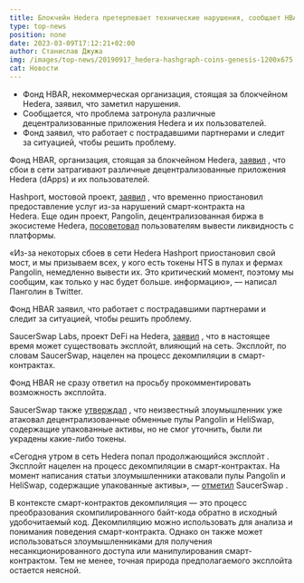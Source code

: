 ```yaml
---
title: Блокчейн Hedera претерпевает технические нарушения, сообщает HBAR Foundation
type: top-news
position: none
date: 2023-03-09T17:12:21+02:00
author: Станислав Джужа
img: /images/top-news/20190917_hedera-hashgraph-coins-genesis-1200x675.webp
cat: Новости
---
```

* Фонд HBAR, некоммерческая организация, стоящая за блокчейном Hedera, заявил, что заметил нарушения.
* Сообщается, что проблема затронула различные децентрализованные приложения Hedera и их пользователей.
* Фонд заявил, что работает с пострадавшими партнерами и следит за ситуацией, чтобы решить проблему.

Фонд HBAR, организация, стоящая за блокчейном Hedera, [заявил](https://twitter.com/HBAR_foundation/status/1633803120328208386) , что сбои в сети затрагивают различные децентрализованные приложения Hedera (dApps) и их пользователей.

Hashport, мостовой проект, [заявил](https://twitter.com/HashportNetwork/status/1633771330280767488) , что временно приостановил предоставление услуг из-за нарушений смарт-контракта на Hedera. Еще один проект, Pangolin, децентрализованная биржа в экосистеме Hedera, [посоветовал](https://twitter.com/Pangolin_Hedera/status/1633771791415132162) пользователям вывести ликвидность с платформы.

«Из-за некоторых сбоев в сети Hedera Hashport приостановил свой мост, и мы призываем всех, у кого есть токены HTS в пулах и фермах Pangolin, немедленно вывести их. Это критический момент, поэтому мы сообщим, как только у нас будет больше. информацию», — написал Панголин в Twitter.

Фонд HBAR заявил, что работает с пострадавшими партнерами и следит за ситуацией, чтобы решить проблему.

SaucerSwap Labs, проект DeFi на Hedera, [заявил](https://twitter.com/SaucerSwapLabs/status/1633796307289505793) , что в настоящее время может существовать эксплойт, влияющий на сеть. Эксплойт, по словам SaucerSwap, нацелен на процесс декомпиляции в смарт-контрактах.

Фонд HBAR не сразу ответил на просьбу прокомментировать возможность эксплойта. 

SaucerSwap также [утверждал](https://twitter.com/SaucerSwapLabs/status/1633796307289505793) , что неизвестный злоумышленник уже атаковал децентрализованные обменные пулы Pangolin и HeliSwap, содержащие упакованные активы, но не смог уточнить, были ли украдены какие-либо токены.

«Сегодня утром в сеть Hedera попал продолжающийся эксплойт . Эксплойт нацелен на процесс декомпиляции в смарт-контрактах. На момент написания статьи злоумышленники атаковали пулы Pangolin и HeliSwap, содержащие упакованные активы», — [отметил](https://twitter.com/SaucerSwapLabs/status/1633796307289505793) SaucerSwap .[](https://twitter.com/SaucerSwapLabs/status/1633796307289505793)

В контексте смарт-контрактов декомпиляция — это процесс преобразования скомпилированного байт-кода обратно в исходный удобочитаемый код. Декомпиляцию можно использовать для анализа и понимания поведения смарт-контракта. Однако он также может использоваться злоумышленниками для получения несанкционированного доступа или манипулирования смарт-контрактом. Тем не менее, точная природа предполагаемого эксплойта остается неясной.